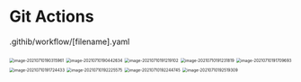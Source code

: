 # Git Actions

.githib/workflow/[filename].yaml



<img src="/Users/congle/Library/Application Support/typora-user-images/image-20210710190315961.png" alt="image-20210710190315961" style="zoom:50%;" />



<img src="/Users/congle/Library/Application Support/typora-user-images/image-20210710190442634.png" alt="image-20210710190442634" style="zoom:50%;" />



<img src="/Users/congle/Library/Application Support/typora-user-images/image-20210710191219102.png" alt="image-20210710191219102" style="zoom:50%;" />





<img src="/Users/congle/Library/Application Support/typora-user-images/image-20210710191231819.png" alt="image-20210710191231819" style="zoom:50%;" />



<img src="/Users/congle/Library/Application Support/typora-user-images/image-20210710191709693.png" alt="image-20210710191709693" style="zoom:50%;" />



<img src="/Users/congle/Library/Application Support/typora-user-images/image-20210710191724433.png" alt="image-20210710191724433" style="zoom:50%;" />





<img src="/Users/congle/Library/Application Support/typora-user-images/image-20210710192225575.png" alt="image-20210710192225575" style="zoom:50%;" />





<img src="/Users/congle/Library/Application Support/typora-user-images/image-20210710192244745.png" alt="image-20210710192244745" style="zoom:50%;" />



<img src="/Users/congle/Library/Application Support/typora-user-images/image-20210710192519309.png" alt="image-20210710192519309" style="zoom:50%;" />